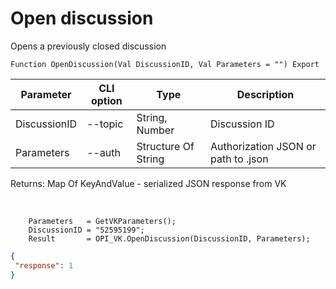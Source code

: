 ﻿---
sidebar_position: 3
---

# Open discussion
 Opens a previously closed discussion



`Function OpenDiscussion(Val DiscussionID, Val Parameters = "") Export`

  | Parameter | CLI option | Type | Description |
  |-|-|-|-|
  | DiscussionID | --topic | String, Number | Discussion ID |
  | Parameters | --auth | Structure Of String | Authorization JSON or path to .json |

  
  Returns:  Map Of KeyAndValue - serialized JSON response from VK

<br/>




```bsl title="Code example"
    Parameters   = GetVKParameters();
    DiscussionID = "52595199";
    Result       = OPI_VK.OpenDiscussion(DiscussionID, Parameters);
```
 



```json title="Result"
{
 "response": 1
}
```
